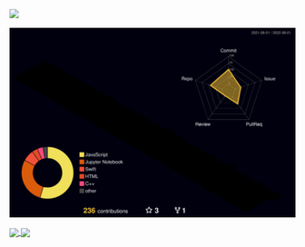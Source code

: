 
![](https://visitor-badge.glitch.me/badge?page_id=CallMeL.readme&left_color=blue&right_color=green&left_text=👋%20hi%20there,%20you%20are%20visitor%20%23)

![](./profile-3d-contrib/profile-night-rainbow.svg)

<a href="https://github.com/anuraghazra/convoychat">
  <img align="center" src="https://github-readme-stats.vercel.app/api?username=CallMeL&show_icons=true&theme=jolly" />
</a>
<a href="https://github.com/anuraghazra/github-readme-stats">
  <img align="center" src="https://github-readme-stats.vercel.app/api/top-langs/?username=CallMeL&hide=jupyter%20notebook&layout=compact&theme=jolly&langs_count=8" />
</a>



